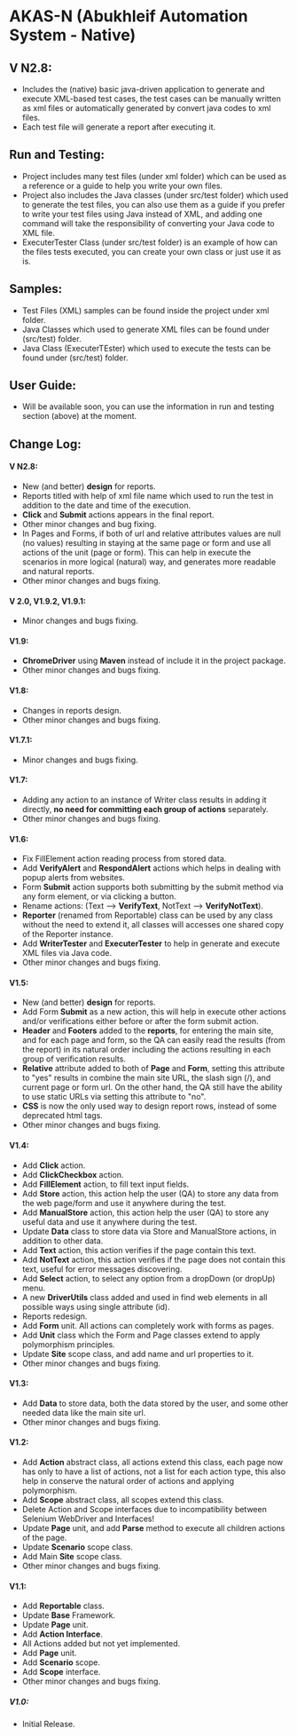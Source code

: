 # AKAS-N (Abukhleif Automation System - Native)

## V N2.8:
* Includes the (native) basic java-driven application to generate and execute
XML-based test cases, the test cases can be manually written as xml files or
automatically generated by convert java codes to xml files.
* Each test file will generate a report after executing it.

## Run and Testing:
* Project includes many test files (under xml folder) which can be used as a reference or a guide
to help you write your own files.
* Project also includes the Java classes (under src/test folder) which used to generate the test files,
 you can also use them as a guide if you prefer to write your test files using
 Java instead of XML, and adding one command will take the responsibility of
 converting your Java code to XML file.
* ExecuterTester Class (under src/test folder) is an example of how can the files tests
executed, you can create your own class or just use it as is.

## Samples:
* Test Files (XML) samples can be found inside the project under xml folder.
* Java Classes which used to generate XML files can be found under (src/test)
folder.
* Java Class (ExecuterTEster) which used to execute the tests can be found under (src/test)
folder.


## User Guide:
* Will be available soon, you can use the information in run and testing
section (above) at the moment.

## Change Log:
#### V N2.8:
* New (and better) **design** for reports.
* Reports titled with help of xml file name which used to run the test in addition
to the date and time of the execution.
* **Click** and **Submit** actions appears in the final report.
* Other minor changes and bug fixing.
* In Pages and Forms, if both of url and relative attributes values are null 
(no values) resulting in staying at the same page or form and use all actions
of the unit (page or form). This can help in execute the scenarios in more
logical (natural) way, and generates more readable and natural reports.
* Other minor changes and bugs fixing.

#### V 2.0, V1.9.2, V1.9.1:
* Minor changes and bugs fixing.

#### V1.9:
* **ChromeDriver** using **Maven** instead of include it in the project package.
* Other minor changes and bugs fixing.

#### V1.8:
* Changes in reports design.
* Other minor changes and bugs fixing.

#### V1.7.1:
* Minor changes and bugs fixing.

#### V1.7:
* Adding any action to an instance of Writer class results in adding it directly,
**no need for committing each group of actions** separately.
* Other minor changes and bugs fixing.

#### V1.6:
* Fix FillElement action reading process from stored data.
* Add **VerifyAlert** and **RespondAlert** actions which helps in dealing with
popup alerts from websites.
* Form **Submit** action supports both submitting by the submit method via any
form element, or via clicking a button.
* Rename actions: (Text --> **VerifyText**, NotText --> **VerifyNotText**).
* **Reporter** (renamed from Reportable) class can be used by any class without
the need to extend it, all classes will accesses one shared copy of the
Reporter instance.
* Add **WriterTester** and **ExecuterTester** to help in generate and execute
XML files via Java code.
* Other minor changes and bugs fixing.

#### V1.5:
* New (and better) **design** for reports.
* Add Form **Submit** as a new action, this will help in execute other actions
and/or verifications either before or after the form submit action.
* **Header** and **Footers** added to the **reports**, for entering the main site, and for
each page and form, so the QA can easily read the results (from the report) in its natural order
including the actions resulting in each group of verification results.
* **Relative** attribute added to both of **Page** and **Form**, setting this
 attribute to "yes" results in combine the main site URL, the slash sign (/),
 and current page or form url. On the other hand, the QA still have the ability
 to use static URLs via setting this attribute to "no".
* **CSS** is now the only used way to design report rows, instead of some
deprecated html tags.
* Other minor changes and bugs fixing.

#### V1.4:
* Add **Click** action.
* Add **ClickCheckbox** action.
* Add **FillElement** action, to fill text input fields.
* Add **Store** action, this action help the user (QA) to store any data from
the web page/form and use it anywhere during the test.
* Add **ManualStore** action, this action help the user (QA) to store any
useful data and use it anywhere during the test.
* Update **Data** class to store data via Store and ManualStore actions, 
in addition to other data.
* Add **Text** action, this action verifies if the page contain this text.
* Add **NotText** action, this action verifies if the page does not contain
this text, useful for error messages discovering.
* Add **Select** action, to select any option from a dropDown (or dropUp) menu.
* A new **DriverUtils** class added and used in find web elements in all possible
ways using single attribute (id).
* Reports redesign.
* Add **Form** unit. All actions can completely work with forms as pages. 
* Add **Unit** class which the Form and Page classes extend to apply
 polymorphism principles.
* Update **Site** scope class, and add name and url properties to it.
* Other minor changes and bugs fixing.

#### V1.3:
* Add **Data** to store data, both the data stored by the user, and some
other needed data like the main site url.
* Other minor changes and bugs fixing.

#### V1.2:
* Add **Action** abstract class, all actions extend this class, each page now
has only to have a list of actions, not a list for each action type,
 this also help in conserve the natural order of actions and applying polymorphism. 
* Add **Scope** abstract class, all scopes extend this class.
* Delete Action and Scope interfaces due to incompatibility between Selenium WebDriver
and Interfaces!
* Update **Page** unit, and add **Parse** method to execute all children
actions of the page.
* Update **Scenario** scope class.
* Add Main **Site** scope class.
* Other minor changes and bugs fixing.


#### V1.1:
* Add **Reportable** class.
* Update **Base** Framework.
* Update **Page** unit.
* Add **Action Interface**.
* All Actions added but not yet implemented.
* Add **Page** unit.
* Add **Scenario** scope.
* Add **Scope** interface.
* Other minor changes and bugs fixing.

##### V1.0:
* Initial Release.

